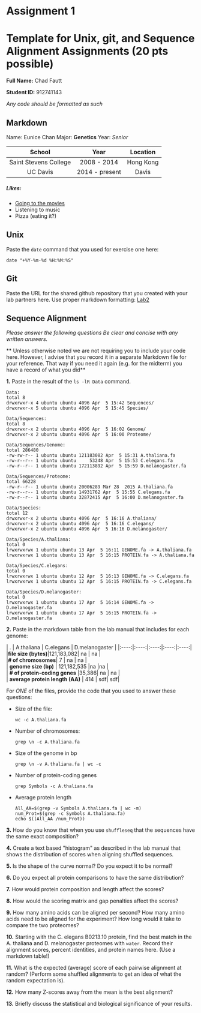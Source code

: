 Assignment 1
==============

# Template for Unix, git, and Sequence Alignment Assignments (20 pts possible)

__Full Name:__ Chad Fautt

__Student ID:__ 912741143

*_Any code should be formatted as such_*

## Markdown

Name: Eunice Chan
Major: **Genetics**
Year: _Senior_

| School | Year | Location |
|:------:|:----:|:--------:|
| Saint Stevens College | 2008 - 2014 | Hong Kong|
| UC Davis | 2014 - present | Davis

##### Likes:
* [Going to the movies](www.moviepass.com)
* Listening to music
* Pizza (eating it?)


## Unix

Paste the `date` command that you used for exercise one here:

    date "+%Y-%m-%d %H:%M:%S"

## Git

Paste the URL for the shared github repository that you created with your lab partners here.  Use proper markdown formatting: [Lab2](https://github.com/geebus77/lab2)




## Sequence Alignment

*_Please answer the following questions Be clear and concise with any written answers._*

** Unless otherwise noted we are not requiring you to include your code here.  However, I advise that you record it in a separate Markdown file for your reference.  That way if you need it again (e.g. for the midterm) you have a record of what you did**

__1.__ Paste in the result of the `ls -lR Data` command.

    Data:
    total 8
    drwxrwxr-x 4 ubuntu ubuntu 4096 Apr  5 15:42 Sequences/
    drwxrwxr-x 5 ubuntu ubuntu 4096 Apr  5 15:45 Species/

    Data/Sequences:
    total 8
    drwxrwxr-x 2 ubuntu ubuntu 4096 Apr  5 16:02 Genome/
    drwxrwxr-x 2 ubuntu ubuntu 4096 Apr  5 16:00 Proteome/

    Data/Sequences/Genome:
    total 286480
    -rw-rw-r-- 1 ubuntu ubuntu 121183082 Apr  5 15:31 A.thaliana.fa
    -rw-r--r-- 1 ubuntu ubuntu     53248 Apr  5 15:53 C.elegans.fa
    -rw-r--r-- 1 ubuntu ubuntu 172113892 Apr  5 15:59 D.melanogaster.fa

    Data/Sequences/Proteome:
    total 66228
    -rw-r--r-- 1 ubuntu ubuntu 20006289 Mar 28  2015 A.thaliana.fa
    -rw-r--r-- 1 ubuntu ubuntu 14931762 Apr  5 15:55 C.elegans.fa
    -rw-r--r-- 1 ubuntu ubuntu 32872415 Apr  5 16:00 D.melanogaster.fa

    Data/Species:
    total 12
    drwxrwxr-x 2 ubuntu ubuntu 4096 Apr  5 16:16 A.thaliana/
    drwxrwxr-x 2 ubuntu ubuntu 4096 Apr  5 16:16 C.elegans/
    drwxrwxr-x 2 ubuntu ubuntu 4096 Apr  5 16:16 D.melanogaster/

    Data/Species/A.thaliana:
    total 0
    lrwxrwxrwx 1 ubuntu ubuntu 13 Apr  5 16:11 GENOME.fa -> A.thaliana.fa
    lrwxrwxrwx 1 ubuntu ubuntu 13 Apr  5 16:15 PROTEIN.fa -> A.thaliana.fa

    Data/Species/C.elegans:
    total 0
    lrwxrwxrwx 1 ubuntu ubuntu 12 Apr  5 16:13 GENOME.fa -> C.elegans.fa
    lrwxrwxrwx 1 ubuntu ubuntu 12 Apr  5 16:15 PROTEIN.fa -> C.elegans.fa

    Data/Species/D.melanogaster:
    total 0
    lrwxrwxrwx 1 ubuntu ubuntu 17 Apr  5 16:14 GENOME.fa -> D.melanogaster.fa
    lrwxrwxrwx 1 ubuntu ubuntu 17 Apr  5 16:15 PROTEIN.fa -> D.melanogaster.fa


__2.__ Paste in the markdown table from the lab manual that includes for each genome:

|  .  | A.thaliana | C.elegans | D.melanogaster |
|:----:|:----:|:----:|:----:|:----:|  
|**file size (bytes)**|121,183,082|    na  | na     |  
|**# of chromosomes**| 7 | na | na |  
|  **genome size (bp)**  | 121,182,535 |na  |na |  
| **# of protein-coding genes** |35,386| na | na |   
| **average protein length (AA)** | 414 |  sdf|  sdf|

For _ONE_ of the files, provide the code that you used to answer these questions:

* Size of the file:

      wc -c A.thaliana.fa

* Number of chromosomes:

      grep \n -c A.thaliana.fa

* Size of the genome in bp

      grep \n -v A.thaliana.fa | wc -c

* Number of protein-coding genes

      grep Symbols -c A.thaliana.fa

* Average protein length

      All_AA=$(grep -v Symbols A.thaliana.fa | wc -m)
      num_Prot=$(grep -c Symbols A.thaliana.fa)
      echo $((All_AA /num_Prot))


__3.__ How do you know that when you use `shuffleseq` that the sequences have the same exact composition?

__4.__ Create a text based "histogram" as described in the lab manual
that shows the distribution of scores when aligning shuffled sequences.

__5.__ Is the shape of the curve normal? Do you expect it to be normal?

__6.__ Do you expect all protein comparisons to have the same distribution?

__7.__ How would protein composition and length affect the scores?

__8.__ How would the scoring matrix and gap penalties affect the scores?

__9.__ How many amino acids can be aligned per second?  How many amino acids need to be aligned for the experiment?  How long would it take to compare the two proteomes?

__10.__ Starting with the C. elegans B0213.10 protein, find the best
match in the A. thaliana and D. melanogaster proteomes with `water`.
Record their alignment scores, percent identities, and protein names
here.  (Use a markdown table!)

__11.__ What is the expected (average) score of each pairwise alignment
at random? (Perform some shuffled alignments to get an idea of what the
random expectation is).

__12.__ How many Z-scores away from the mean is the best alignment?

__13.__ Briefly discuss the statistical and biological significance of your results.
